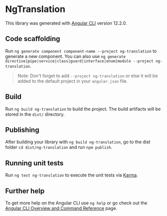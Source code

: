 # NgTranslation

This library was generated with [Angular CLI](https://github.com/angular/angular-cli) version 12.2.0.

## Code scaffolding

Run `ng generate component component-name --project ng-translation` to generate a new component. You can also use `ng generate directive|pipe|service|class|guard|interface|enum|module --project ng-translation`.
> Note: Don't forget to add `--project ng-translation` or else it will be added to the default project in your `angular.json` file. 

## Build

Run `ng build ng-translation` to build the project. The build artifacts will be stored in the `dist/` directory.

## Publishing

After building your library with `ng build ng-translation`, go to the dist folder `cd dist/ng-translation` and run `npm publish`.

## Running unit tests

Run `ng test ng-translation` to execute the unit tests via [Karma](https://karma-runner.github.io).

## Further help

To get more help on the Angular CLI use `ng help` or go check out the [Angular CLI Overview and Command Reference](https://angular.io/cli) page.
